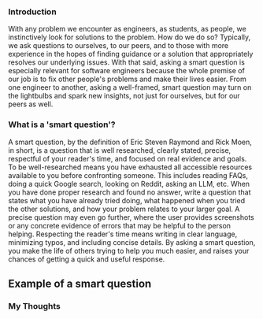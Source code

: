<h3>Introduction</h3>
With any problem we encounter as engineers, as students, as people, we instinctively look for solutions to the problem. How do we do so? Typically, we ask questions to ourselves, to our peers, and to those with more experience in the hopes of finding guidance or a solution that appropriately resolves our underlying issues. With that said, asking a smart question is especially relevant for software engineers because the whole premise of our job is to fix other people's problems and make their lives easier. From one engineer to another, asking a well-framed, smart question may turn on the lightbulbs and spark new insights, not just for ourselves, but for our peers as well.

<h3>What is a 'smart question'?</h3>
A smart question, by the definition of Eric Steven Raymond and Rick Moen, in short, is a question that is well researched, clearly stated, precise, respectful of your reader's time, and focused on real evidence and goals. To be well-researched means you have exhausted all accessible resources available to you before confronting someone. This includes reading FAQs, doing a quick Google search, looking on Reddit, asking an LLM, etc. When you have done proper research and found no answer, write a question that states what you have already tried doing, what happened when you tried the other solutions, and how your problem relates to your larger goal. A precise question may even go further, where the user provides screenshots or any concrete evidence of errors that may be helpful to the person helping. Respecting the reader's time means writing in clear language, minimizing typos, and including concise details. By asking a smart question, you make the life of others trying to help you much easier, and raises your chances of getting a quick and useful response.

<h2 <a href="https://stackoverflow.com/questions/11227809/why-is-processing-a-sorted-array-faster-than-processing-an-unsorted-array"></a>Example of a smart question</h2>


<h3>My Thoughts</h3>
